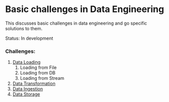 # Basic challenges in Data Engineering

This discusses basic challenges in data engineering and go specific
solutions to them. 

Status: In development

### Challenges:
1. [Data Loading](https://github.com/SkillSmart/ml-system-engineering-with-go/tree/master/02_data_engineering_basics)
    1. Loading from File
    2. Loading from DB
    3. Loading from Stream
2. [Data Transformation](https://github.com/SkillSmart/ml-system-engineering-with-go/tree/master/02_data_engineering_basics/02_transforming)
3. [Data Ingestion](https://github.com/SkillSmart/ml-system-engineering-with-go/tree/master/02_data_engineering_basics/03_ingesting)
4. [Data Storage](https://github.com/SkillSmart/ml-system-engineering-with-go/tree/master/02_data_engineering_basics/04_storing)


